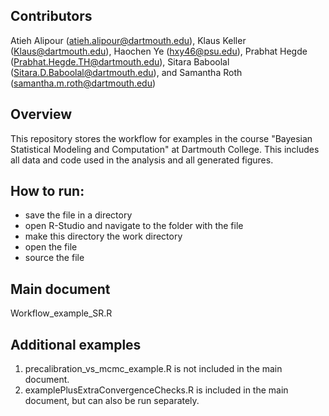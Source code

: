 ## Contributors
Atieh Alipour (atieh.alipour@dartmouth.edu), Klaus Keller (Klaus@dartmouth.edu), Haochen Ye (hxy46@psu.edu), Prabhat Hegde (Prabhat.Hegde.TH@dartmouth.edu), Sitara Baboolal (Sitara.D.Baboolal@dartmouth.edu), and Samantha Roth (samantha.m.roth@dartmouth.edu)

## Overview
This repository stores the workflow for examples in the course "Bayesian Statistical Modeling and Computation" at Dartmouth College. This includes all data and code used in the analysis and all generated figures.

## How to run:
- save the file in a directory
- open R-Studio and navigate to the folder with the file
- make this directory the work directory
- open the file
- source the file

## Main document
Workflow_example_SR.R

## Additional examples
1. precalibration_vs_mcmc_example.R is not included in the main document.
2. examplePlusExtraConvergenceChecks.R is included in the main document, but can also be run separately.
